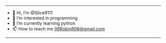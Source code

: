 -------------------------------------------
- 👋 Hi, I’m @Slice9111                  
- 👀 I’m interested in programming       
- 🌱 I’m currently learning python       
- 📫 How to reach me 06RobinR06@gmail.com
-------------------------------------------
